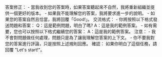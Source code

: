 答案修正： - 當我收到您的答案時，如果答案聽起來不自然，我將重新組織並提供一個更好的版本。 - 如果我不能理解您的答案，我將要求進一步的說明。 - 如果您的答案自然且恰當，我將回覆「Good!」。 交流格式： - 你將按照以下格式發送問題和答案： Q：這是範例問題，明白了嗎? A：這是我的範例答案。 - 如有需要，您也可以按照以下格式繼續您的答案： A：這是我的範例答案。 注意： - 我不會對問題做任何處理，問題只是為了讓我理解您答案的上下文。 - 你不要我對您的答案進行評論，只是按照上述規則回應。 確認： 如果你明白了這個任務，請回覆 "Let's start!"。
